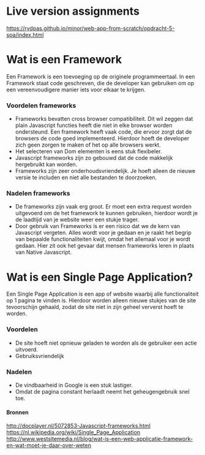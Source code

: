 # Live version assignments
https://rvdpas.github.io/minor/web-app-from-scratch/opdracht-5-spa/index.html

# Wat is een Framework
Een Framework is een toevoeging op de originele programmeertaal. In een Framework staat code geschreven, die de developer kan gebruiken om op een vereenvoudigere manier iets voor elkaar te krijgen. 

### Voordelen frameworks
- Frameworks bevatten cross browser compatibiliteit. Dit wil zeggen dat plain Javascript functies heeft die niet in elke browser worden ondersteund. Een framework heeft vaak code, die ervoor zorgt dat de browsers de code goed implementeerd. Hierdoor hoeft de developer zich geen zorgen te maken of het op alle browsers werkt.
- Het selecteren van Dom elementen is eens stuk flexibeler.
- Javascript frameworks zijn zo gebouwd dat de code makkelijk hergebruikt kan worden. 
- Frameworks zijn zeer onderhoudsvriendelijk. Je hoeft alleen de nieuwe versie te includen en niet alle bestanden te doorzoeken.

### Nadelen frameworks
- De frameworks zijn vaak erg groot. Er moet een extra request worden uitgevoerd om de het framework te kunnen gebruiken, hierdoor wordt je de laadtijd van je website weer een stukje trager.
- Door gebruik van Frameworks is er een risico dat we de kern van Javascript vergeten. Alles wordt voor je gedaan en je raakt het begrip van bepaalde functionaliteiten kwijt, omdat het allemaal voor je wordt gedaan. Hier zit ook het gevaar dat mensen frameworks leren in plaats van Native Javascript.

# Wat is een Single Page Application?
Een Single Page Application is een app of website waarbij alle functionaliteit op 1 pagina te vinden is. Hierdoor worden alleen nieuwe stukjes van de site tevoorschijn gehaald, zodat de site niet in zijn geheel ververst hoeft te worden.

### Voordelen
- De site hoeft niet opnieuw geladen te worden als de gebruiker een actie uitvoerd.
- Gebruiksvriendelijk


### Nadelen
- De vindbaarheid in Google is een stuk lastiger. 
- Omdat de pagina constant herlaadt neemt het geheugengebruik snel toe.

#### Bronnen
http://docplayer.nl/5072853-Javascript-frameworks.html
https://nl.wikipedia.org/wiki/Single_Page_Application
http://www.westsitemedia.nl/blog/wat-is-een-web-applicatie-framework-en-wat-moet-je-daar-over-weten

